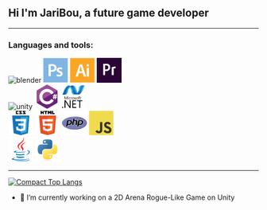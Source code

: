 ## Hi I'm JariBou, a future game developer

<hr>

### Languages and tools:
<div>
<img src="https://download.blender.org/branding/community/blender_community_badge_white.svg" alt="blender" width="50" height="50"/>
<img src="https://raw.githubusercontent.com/devicons/devicon/master/icons/photoshop/photoshop-plain.svg" alt="photoshop" width="50" height="50"/>
<img src="https://raw.githubusercontent.com/devicons/devicon/master/icons/illustrator/illustrator-plain.svg" alt="illustrator" width="50" height="50"/>
<img src="https://raw.githubusercontent.com/devicons/devicon/master/icons/premierepro/premierepro-plain.svg" alt="premierepro" width="50" height="50"/>
<br>
<img src="https://simpleicons.org/icons/unity.svg" alt="unity" width="40" height="40"/>
<img src="https://raw.githubusercontent.com/devicons/devicon/master/icons/csharp/csharp-original.svg" alt="csharp" width="50" height="50"/>
<img src="https://raw.githubusercontent.com/devicons/devicon/master/icons/dot-net/dot-net-original-wordmark.svg" alt="dotnet" width="50" height="50"/>
<br>
<img src="https://raw.githubusercontent.com/devicons/devicon/master/icons/css3/css3-original-wordmark.svg" alt="css3" width="50" height="50"/>
<img src="https://raw.githubusercontent.com/devicons/devicon/master/icons/html5/html5-original-wordmark.svg" alt="html5" width="50" height="50"/>
<img src="https://raw.githubusercontent.com/devicons/devicon/master/icons/php/php-original.svg" alt="php" width="50" height="50"/>
<img src="https://raw.githubusercontent.com/devicons/devicon/master/icons/javascript/javascript-original.svg" alt="javascript" width="50" height="50"/>
<br>
<img src="https://raw.githubusercontent.com/devicons/devicon/master/icons/java/java-original.svg" alt="java" width="50" height="50"/>
<img src="https://raw.githubusercontent.com/devicons/devicon/master/icons/python/python-original.svg" alt="python" width="50" height="50"/>
</div>
<hr>

[![Compact Top Langs](https://github-readme-stats.vercel.app/api/top-langs/?username=JariBou&layout=compact)](https://github.com/anuraghazra/github-readme-stats)

- 🔭 I’m currently working on a 2D Arena Rogue-Like Game on Unity



